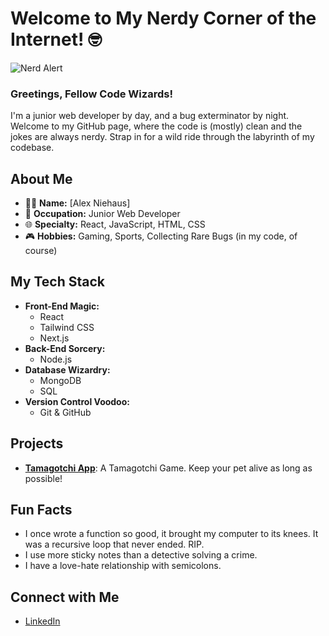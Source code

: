 # Welcome to My Nerdy Corner of the Internet! 🤓
![Nerd Alert](https://media.giphy.com/media/j7k6JOp8LufhXspVfu/giphy.gif?cid=ecf05e470klvn0wu5a7nv75j11z6n2bfsnic0ac97toakfyi&ep=v1_gifs_search&rid=giphy.gif)

### Greetings, Fellow Code Wizards!

I'm a junior web developer by day, and a bug exterminator by night. Welcome to my GitHub page, where the code is (mostly) clean and the jokes are always nerdy. Strap in for a wild ride through the labyrinth of my codebase.

## About Me
- 🧑‍💻 **Name:** [Alex Niehaus]
- 💼 **Occupation:** Junior Web Developer
- 🌐 **Specialty:** React, JavaScript, HTML, CSS
- 🎮 **Hobbies:** Gaming, Sports, Collecting Rare Bugs (in my code, of course)

## My Tech Stack
- **Front-End Magic:** 
  - React 
  - Tailwind CSS
  - Next.js 
- **Back-End Sorcery:** 
  - Node.js  
- **Database Wizardry:** 
  - MongoDB 
  - SQL 
- **Version Control Voodoo:** 
  - Git & GitHub 

## Projects
- [**Tamagotchi App**](https://github.com/Braun-Johannes/Capstone-Project-BattlePets): A Tamagotchi Game. Keep your pet alive as long as possible!

## Fun Facts
- I once wrote a function so good, it brought my computer to its knees. It was a recursive loop that never ended. RIP.
- I use more sticky notes than a detective solving a crime.
- I have a love-hate relationship with semicolons.

## Connect with Me
- [LinkedIn](www.linkedin.com/in/alexander-niehaus-niehaus-954b73257)


